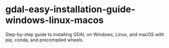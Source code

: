 # gdal-easy-installation-guide-windows-linux-macos
Step-by-step guide to installing GDAL on Windows, Linux, and macOS with pip, conda, and precompiled wheels.
